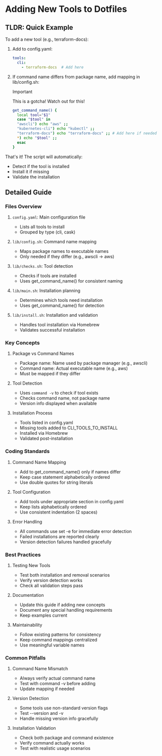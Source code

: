 # Adding New Tools to Dotfiles

## TLDR: Quick Example

To add a new tool (e.g., terraform-docs):

1. Add to config.yaml:

    ```yaml
    tools:
      cli:
        - terraform-docs  # Add here
    ```

2. If command name differs from package name, add mapping in lib/config.sh:

    > [!IMPORTANT]
    > This is a gotcha! Watch out for this!

    ```bash
    get_command_name() {
      local tool="$1"
      case "$tool" in
      "awscli") echo "aws" ;;
      "kubernetes-cli") echo "kubectl" ;;
      "terraform-docs") echo "terraform-docs" ;; # Add here if needed
      *) echo "$tool" ;;
      esac
    }
    ```

That's it! The script will automatically:

- Detect if the tool is installed
- Install it if missing
- Validate the installation

## Detailed Guide

### Files Overview

1. `config.yaml`: Main configuration file
   - Lists all tools to install
   - Grouped by type (cli, cask)

2. `lib/config.sh`: Command name mapping
   - Maps package names to executable names
   - Only needed if they differ (e.g., awscli → aws)

3. `lib/checks.sh`: Tool detection
   - Checks if tools are installed
   - Uses get_command_name() for consistent naming

4. `lib/main.sh`: Installation planning
   - Determines which tools need installation
   - Uses get_command_name() for detection

5. `lib/install.sh`: Installation and validation
   - Handles tool installation via Homebrew
   - Validates successful installation

### Key Concepts

1. Package vs Command Names
   - Package name: Name used by package manager (e.g., awscli)
   - Command name: Actual executable name (e.g., aws)
   - Must be mapped if they differ

2. Tool Detection
   - Uses `command -v` to check if tool exists
   - Checks command name, not package name
   - Version info displayed when available

3. Installation Process
   - Tools listed in config.yaml
   - Missing tools added to CLI_TOOLS_TO_INSTALL
   - Installed via Homebrew
   - Validated post-installation

### Coding Standards

1. Command Name Mapping
   - Add to get_command_name() only if names differ
   - Keep case statement alphabetically ordered
   - Use double quotes for string literals

2. Tool Configuration
   - Add tools under appropriate section in config.yaml
   - Keep lists alphabetically ordered
   - Use consistent indentation (2 spaces)

3. Error Handling
   - All commands use set -e for immediate error detection
   - Failed installations are reported clearly
   - Version detection failures handled gracefully

### Best Practices

1. Testing New Tools
   - Test both installation and removal scenarios
   - Verify version detection works
   - Check all validation steps pass

2. Documentation
   - Update this guide if adding new concepts
   - Document any special handling requirements
   - Keep examples current

3. Maintainability
   - Follow existing patterns for consistency
   - Keep command mappings centralized
   - Use meaningful variable names

### Common Pitfalls

1. Command Name Mismatch
   - Always verify actual command name
   - Test with command -v before adding
   - Update mapping if needed

2. Version Detection
   - Some tools use non-standard version flags
   - Test --version and -v
   - Handle missing version info gracefully

3. Installation Validation
   - Check both package and command existence
   - Verify command actually works
   - Test with realistic usage scenarios
